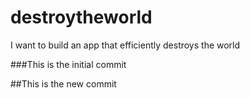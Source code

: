 # destroytheworld
I want to build an app that efficiently destroys the world


###This is the initial commit

##This is the new commit
